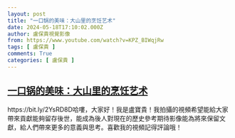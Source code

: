 ```yaml
---
layout: post
title: "一口锅的美味：大山里的烹饪艺术"
date: 2024-05-18T17:10:02.000Z
author: 盧保貴視覺影像
from: https://www.youtube.com/watch?v=KPZ_BIWqjRw
tags: [ 盧保貴 ]
comments: True
categories: [ 盧保貴 ]
---
```

<!--1716052202000-->
[一口锅的美味：大山里的烹饪艺术](https://www.youtube.com/watch?v=KPZ_BIWqjRw)
------

<div>
https://bit.ly/2YsRD8D哈嘍，大家好！我是盧寶貴！我拍攝的視頻希望能給大家帶來貢獻能夠留存後世，能成為後人對現在的歷史參考期待影像能為將來保留文獻，給人們帶來更多的意義與思考。喜歡我的視頻記得評論哦！
</div>
